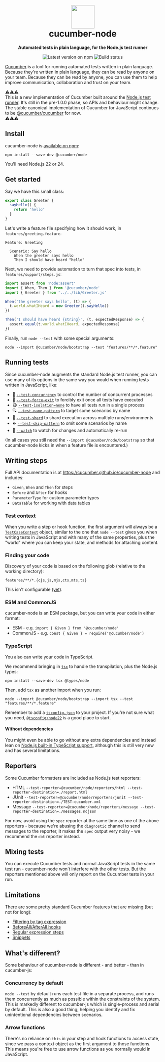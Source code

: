 <h1 align="center">
  <img alt="" width="75" src="https://github.com/cucumber.png"/>
  <br>
  cucumber-node
</h1>
<p align="center">
  <b>Automated tests in plain language, for the Node.js test runner</b>
</p>

<p align="center">
  <a href="https://www.npmjs.com/package/@cucumber/node" style="text-decoration: none"><img src="https://img.shields.io/npm/v/@cucumber/node?style=flat&color=dark-green" alt="Latest version on npm"></a>
  <a href="https://github.com/cucumber/cucumber-node/actions" style="text-decoration: none"><img src="https://github.com/cucumber/cucumber-node/actions/workflows/test.yaml/badge.svg" alt="Build status"></a>
</p>

[Cucumber](https://github.com/cucumber) is a tool for running automated tests written in plain language. Because they're
written in plain language, they can be read by anyone on your team. Because they can be
read by anyone, you can use them to help improve communication, collaboration and trust on
your team.

⚠️⚠️⚠️  
This is a new implementation of Cucumber built around the [Node.js test runner](https://nodejs.org/api/test.html). It's still in the pre-1.0.0 phase, so APIs and behaviour might change. The stable canonical implementation of Cucumber for JavaScript continues to be [@cucumber/cucumber](https://github.com/cucumber/cucumber-js) for now.  
⚠️⚠️⚠️

## Install

cucumber-node is [available on npm](https://www.npmjs.com/package/@cucumber/node):

```shell
npm install --save-dev @cucumber/node
```

You'll need Node.js 22 or 24.

## Get started

Say we have this small class:

```js
export class Greeter {
  sayHello() {
    return 'hello'
  }
}
```

Let's write a feature file specifying how it should work, in `features/greeting.feature`:

```gherkin
Feature: Greeting

  Scenario: Say hello
    When the greeter says hello
    Then I should have heard "hello"
```

Next, we need to provide automation to turn that spec into tests, in `features/support/steps.js`:

```js
import assert from 'node:assert'
import { When, Then } from '@cucumber/node'
import { Greeter } from '../../lib/Greeter.js'

When('the greeter says hello', (t) => {
  t.world.whatIHeard = new Greeter().sayHello()
})

Then('I should have heard {string}', (t, expectedResponse) => {
  assert.equal(t.world.whatIHeard, expectedResponse)
})
```

Finally, run `node --test` with some special arguments:

```shell
node --import @cucumber/node/bootstrap --test "features/**/*.feature"
```

## Running tests

Since cucumber-node augments the standard Node.js test runner, you can use many of its options in the same way you would when running tests written in JavaScript, like:

- 🔀 [`--test-concurrency`](https://nodejs.org/api/cli.html#--test-concurrency) to control the number of concurrent processes
- 🏃 [`--test-force-exit`](https://nodejs.org/api/cli.html#--test-force-exit) to forcibly exit once all tests have executed
- 😷 [`--test-isolation=none`](https://nodejs.org/api/cli.html#--test-isolationmode) to have all tests run in a single process
- 🔍 [`--test-name-pattern`](https://nodejs.org/api/cli.html#--test-name-pattern) to target some scenarios by name
- 💎 [`--test-shard`](https://nodejs.org/api/cli.html#--test-shard) to shard execution across multiple runs/environments
- ⏩ [`--test-skip-pattern`](https://nodejs.org/api/cli.html#--test-skip-pattern) to omit some scenarios by name
- 👀 [`--watch`](https://nodejs.org/api/cli.html#--watch) to watch for changes and automatically re-run

(In all cases you still need the `--import @cucumber/node/bootstrap` so that cucumber-node kicks in when a feature file is encountered.)

## Writing steps

Full API documentation is at https://cucumber.github.io/cucumber-node and includes:

- `Given`, `When` and `Then` for steps
- `Before` and `After` for hooks
- `ParameterType` for custom parameter types
- `DataTable` for working with data tables

### Test context

When you write a step or hook function, the first argument will always be a [`TestCaseContext`](https://cucumber.github.io/cucumber-node/types/TestCaseContext.html) object, similar to the one that `node --test` gives you when writing tests in JavaScript and with many of the same properties, plus the "world" where you can keep your state, and methods for attaching content.

### Finding your code

Discovery of your code is based on the following glob (relative to the working directory):

```
features/**/*.{cjs,js,mjs,cts,mts,ts}
```

This isn't configurable ([yet](https://github.com/cucumber/cucumber-node/issues/10)).

### ESM and CommonJS

cucumber-node is an ESM package, but you can write your code in either format:

- ESM - e.g. `import { Given } from '@cucumber/node'`
- CommonJS - e.g. `const { Given } = require('@cucumber/node')`

### TypeScript

You also can write your code in TypeScript.

We recommend bringing in [`tsx`](https://www.npmjs.com/package/tsx) to handle the transpilation, plus the Node.js types:

```shell
npm install --save-dev tsx @types/node
```

Then, add `tsx` as another import when you run:

```shell
node --import @cucumber/node/bootstrap --import tsx --test "features/**/*.feature"
```

Remember to add a [`tsconfig.json`](https://www.typescriptlang.org/tsconfig/) to your project. If you're not sure what you need, [`@tsconfig/node22`](https://www.npmjs.com/package/@tsconfig/node22) is a good place to start.

#### Without dependencies

You might even be able to go without any extra dependencies and instead lean on [Node.js built-in TypeScript support](https://nodejs.org/api/typescript.html), although this is still very new and has several limitations.

## Reporters

Some Cucumber formatters are included as Node.js test reporters:

- HTML `--test-reporter=@cucumber/node/reporters/html --test-reporter-destination=./report.html`
- JUnit `--test-reporter=@cucumber/node/reporters/junit --test-reporter-destination=./TEST-cucumber.xml`
- Message `--test-reporter=@cucumber/node/reporters/message --test-reporter-destination=./messages.ndjson`

For now, avoid using the `spec` reporter at the same time as one of the above reporters - because we're abusing the `diagnostic` channel to send messages to the reporter, it makes the `spec` output very noisy - we recommend the `dot` reporter instead.

## Mixing tests

You can execute Cucumber tests and normal JavaScript tests in the same test run - cucumber-node won't interfere with the other tests. But the reporters mentioned above will only report on the Cucumber tests in your run.

## Limitations

There are some pretty standard Cucumber features that are missing (but not for long):

- [Filtering by tag expression](https://github.com/cucumber/cucumber-node/issues/9)
- [BeforeAll/AfterAll hooks](https://github.com/cucumber/cucumber-node/issues/8)
- [Regular expression steps](https://github.com/cucumber/cucumber-node/issues/6)
- [Snippets](https://github.com/cucumber/cucumber-node/issues/36)

## What's different?

Some behaviour of cucumber-node is different - and better - than in cucumber-js:

### Concurrency by default

`node --test` by default runs each test file in a separate process, and runs them concurrently as much as possible within the constraints of the system. This is markedly different to cucumber-js which is single-process and serial by default. This is also a good thing, helping you identify and fix unintentional dependencies between scenarios.

### Arrow functions

There's no reliance on `this` in your step and hook functions to access state, since we pass a context object as the first argument to those functions. This means you're free to use arrow functions as you normally would in JavaScript.


